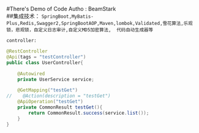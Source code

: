 #There's Demo of Code
Autho : BeamStark<br>
##集成技术：
``SpringBoot,MyBatis-Plus,Redis,Swagger2,SpringBootAOP,Maven,lombok,Validated,雪花算法,乐观锁，悲观锁，自定义日志审计,自定义MD5加密算法, 
代码自动生成器等``


``controller:``
````java
@RestController
@Api(tags = "testController")
public class UserController{

    @Autowired
    private UserService service;

    @GetMapping("testGet")
//    @Action(description = "testGet")
    @ApiOperation("testGet")
    private CommonResult testGet(){
        return CommonResult.success(service.list());
    }
}
````